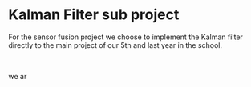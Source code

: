 # Kalman Filter sub project

For the sensor fusion project we choose to implement the Kalman filter directly to the main project of our 5th and last year in the school.

<br />

we ar